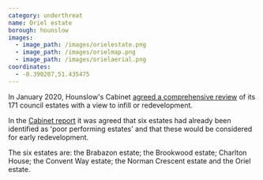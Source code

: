 ```yaml
---
category: underthreat
name: Oriel estate 
borough: hounslow 
images:
  - image_path: /images/orielestate.png
  - image_path: /images/orielmap.png
  - image_path: /images/orielaerial.png
coordinates:
  - -0.390207,51.435475
---
```

In January 2020, Hounslow's Cabinet [agreed a comprehensive review](https://democraticservices.hounslow.gov.uk/documents/s157644/CEX432%20Housing%20Estate%20Regeneration%20Programme.pdf) of its 171 council estates with a view to infill or redevelopment.

In the [Cabinet report](https://democraticservices.hounslow.gov.uk/documents/s157644/CEX432%20Housing%20Estate%20Regeneration%20Programme.pdf) it was agreed that six estates had already been identified as 'poor performing estates' and that these would be considered for early redevelopment.

The six estates are: the Brabazon estate; the Brookwood estate; Charlton House; the Convent Way estate; the Norman Crescent estate and the Oriel estate.

